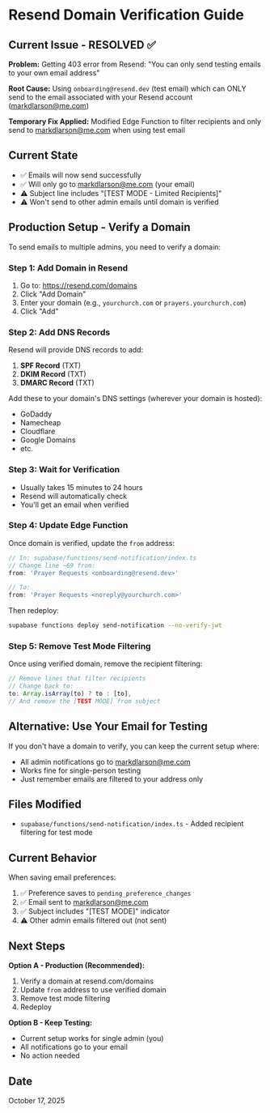 # Resend Domain Verification Guide

## Current Issue - RESOLVED ✅

**Problem:** Getting 403 error from Resend: "You can only send testing emails to your own email address"

**Root Cause:** Using `onboarding@resend.dev` (test email) which can ONLY send to the email associated with your Resend account (markdlarson@me.com)

**Temporary Fix Applied:** Modified Edge Function to filter recipients and only send to markdlarson@me.com when using test email

## Current State

- ✅ Emails will now send successfully
- ✅ Will only go to markdlarson@me.com (your email)
- ⚠️ Subject line includes "[TEST MODE - Limited Recipients]"
- ⚠️ Won't send to other admin emails until domain is verified

## Production Setup - Verify a Domain

To send emails to multiple admins, you need to verify a domain:

### Step 1: Add Domain in Resend

1. Go to: https://resend.com/domains
2. Click "Add Domain"
3. Enter your domain (e.g., `yourchurch.com` or `prayers.yourchurch.com`)
4. Click "Add"

### Step 2: Add DNS Records

Resend will provide DNS records to add:

1. **SPF Record** (TXT)
2. **DKIM Record** (TXT)  
3. **DMARC Record** (TXT)

Add these to your domain's DNS settings (wherever your domain is hosted):
- GoDaddy
- Namecheap
- Cloudflare
- Google Domains
- etc.

### Step 3: Wait for Verification

- Usually takes 15 minutes to 24 hours
- Resend will automatically check
- You'll get an email when verified

### Step 4: Update Edge Function

Once domain is verified, update the `from` address:

```typescript
// In: supabase/functions/send-notification/index.ts
// Change line ~69 from:
from: 'Prayer Requests <onboarding@resend.dev>'

// To:
from: 'Prayer Requests <noreply@yourchurch.com>'
```

Then redeploy:
```bash
supabase functions deploy send-notification --no-verify-jwt
```

### Step 5: Remove Test Mode Filtering

Once using verified domain, remove the recipient filtering:

```typescript
// Remove lines that filter recipients
// Change back to:
to: Array.isArray(to) ? to : [to],
// And remove the [TEST MODE] from subject
```

## Alternative: Use Your Email for Testing

If you don't have a domain to verify, you can keep the current setup where:
- All admin notifications go to markdlarson@me.com
- Works fine for single-person testing
- Just remember emails are filtered to your address only

## Files Modified

- `supabase/functions/send-notification/index.ts` - Added recipient filtering for test mode

## Current Behavior

When saving email preferences:
1. ✅ Preference saves to `pending_preference_changes`
2. ✅ Email sent to markdlarson@me.com
3. ✅ Subject includes "[TEST MODE]" indicator
4. ⚠️ Other admin emails filtered out (not sent)

## Next Steps

**Option A - Production (Recommended):**
1. Verify a domain at resend.com/domains
2. Update `from` address to use verified domain
3. Remove test mode filtering
4. Redeploy

**Option B - Keep Testing:**
- Current setup works for single admin (you)
- All notifications go to your email
- No action needed

## Date
October 17, 2025
